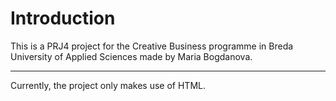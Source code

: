 # Introduction 

This is a PRJ4 project for the Creative Business programme in Breda University of Applied Sciences made by Maria Bogdanova.

*****************************************************************************************************************************

Currently, the project only makes use of HTML.  
